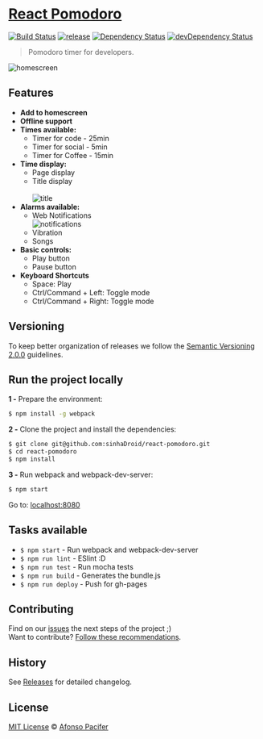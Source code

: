 # [React Pomodoro](http://afonsopacifer.github.io/react-pomodoro/)

[![Build Status](https://travis-ci.org/afonsopacifer/react-pomodoro.svg?branch=master)](https://travis-ci.org/afonsopacifer/react-pomodoro)
[![release](https://img.shields.io/badge/release-v0.4.1-brightgreen.svg)](https://github.com/afonsopacifer/react-pomodoro/archive/0.4.1.zip)
[![Dependency Status](https://david-dm.org/afonsopacifer/react-pomodoro.svg)](https://david-dm.org/afonsopacifer/react-pomodoro)
[![devDependency Status](https://david-dm.org/afonsopacifer/react-pomodoro/dev-status.svg)](https://david-dm.org/afonsopacifer/react-pomodoro#info=devDependencies)

> Pomodoro timer for developers.

![homescreen](homescreen.png)

## Features

- **Add to homescreen**
- **Offline support**
- **Times available:**
  - Timer for code - 25min
  - Timer for social - 5min
  - Timer for Coffee - 15min
- **Time display:**
  - Page display
  - Title display <br><br>
  ![title](title.jpg)
- **Alarms available:**
  - Web Notifications <br>
  ![notifications](notifications.png)
  - Vibration
  - Songs
- **Basic controls:**
  - Play button
  - Pause button
- **Keyboard Shortcuts**
  - Space: Play
  - Ctrl/Command + Left: Toggle mode
  - Ctrl/Command + Right: Toggle mode

## Versioning

To keep better organization of releases we follow the [Semantic Versioning 2.0.0](http://semver.org/) guidelines.

## Run the project locally

**1 -** Prepare the environment:

```sh
$ npm install -g webpack
```

**2 -** Clone the project and install the dependencies:

```sh
$ git clone git@github.com:sinhaDroid/react-pomodoro.git
$ cd react-pomodoro
$ npm install
```
**3 -** Run webpack and webpack-dev-server:

```sh
$ npm start
```

Go to: [localhost:8080](http://localhost:8080/)

## Tasks available

- `$ npm start` - Run webpack and webpack-dev-server
- `$ npm run lint` - ESlint :D
- `$ npm run test` - Run mocha tests
- `$ npm run build` - Generates the bundle.js
- `$ npm run deploy` - Push for gh-pages


## Contributing
Find on our [issues](https://github.com/sinhaDroid/react-pomodoro/issues/) the next steps of the project ;)
<br>
Want to contribute? [Follow these recommendations](https://github.com/sinhaDroid/react-pomodoro/blob/master/CONTRIBUTING.md).

## History
See [Releases](https://github.com/sinhaDroid/react-pomodoro/releases) for detailed changelog.

## License
[MIT License](https://github.com/sinhaDroid/react-pomodoro/blob/master/LICENSE.md) © [Afonso Pacifer](http://deepanshusinha.me/)
